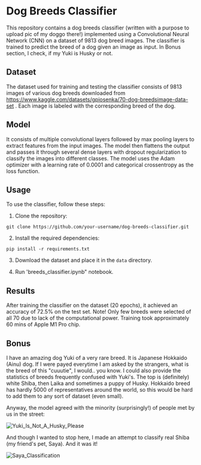 # Dog Breeds Classifier

This repository contains a dog breeds classifier (written with a purpose to upload pic of my doggo there!) implemented using a Convolutional Neural Network (CNN) on a dataset of 9813 dog breed images. The classifier is trained to predict the breed of a dog given an image as input. In Bonus section, I check, if my Yuki is Husky or not. 

## Dataset

The dataset used for training and testing the classifier consists of 9813 images of various dog breeds downloaded from https://www.kaggle.com/datasets/gpiosenka/70-dog-breedsimage-data-set . Each image is labeled with the corresponding breed of the dog.

## Model

It consists of multiple convolutional layers followed by max pooling layers to extract features from the input images. The model then flattens the output and passes it through several dense layers with dropout regularization to classify the images into different classes. The model uses the Adam optimizer with a learning rate of 0.0001 and categorical crossentropy as the loss function.

## Usage

To use the classifier, follow these steps:

1. Clone the repository:

```
git clone https://github.com/your-username/dog-breeds-classifier.git
```

2. Install the required dependencies:

```
pip install -r requirements.txt
```

3. Download the dataset and place it in the `data` directory.

4. Run 'breeds_classifier.ipynb" notebook.

## Results

After training the classifier on the dataset (20 epochs), it achieved an accuracy of 72.5% on the test set.
Note! Only few breeds were selected of all 70 due to lack of the computational power. Training took approximately 60 mins of Apple M1 Pro chip.

## Bonus

I have an amazing dog Yuki of a very rare breed. It is Japanese Hokkaido (Ainu) dog. If I were payed everytime I am asked by the strangers, what is the breed of this "cuuutie", I would.. you know. I could also provide the statistics of breeds frequently confused with Yuki's. The top is (definitely) white Shiba, then Laika and sometimes a puppy of Husky. 
Hokkaido breed has hardly 5000 of representatives around the world, so this would be hard to add them to any sort of dataset (even small). 

Anyway, the model agreed with the minority (surprisingly!) of people met by us in the street:

  ![Yuki_Is_Not_A_Husky_Please]([https://github.com/sofiiacherepennikova/dogbreeds/blob/main/yuki_prediction.jpg?raw=true])

And though I wanted to stop here, I made an attempt to classify real Shiba (my friend's pet, Saya). And it was it! 

![Saya_Classification]([https://github.com/sofiiacherepennikova/dogbreeds/blob/main/saya_prediction.jpg?raw=true])
